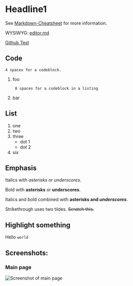 # Headline1

See [Markdown-Cheatsheet](https://github.com/adam-p/markdown-here/wiki/Markdown-Cheatsheet) for more information.

WYSIWYG: [editor.md](https://pandao.github.io/editor.md/examples/simple.html)

[Github Test](https://github.com/casperklein/test/edit/master/README.md)

## Code

    4 spaces for a codeblock.

1. foo

        8 spaces for a codeblock in a listing

1. bar

## List

1. one
1. two
1. three
    * dot 1
    * dot 2
1. six

## Emphasis
Italics with *asterisks* or _underscores_.

Bold with **asterisks** or __underscores__.

Italics and bold combined with **asterisks and _underscores_**.

Strikethrough uses two tildes. ~~Scratch this.~~

## Highlight something

Hello `world`

## Screenshots:

### Main page
![Screenshot of main page](https://raw.githubusercontent.com/netbox-community/netbox/develop/docs/media/screenshot1.png "Main page")
